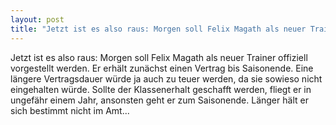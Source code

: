 ```yaml
---
layout: post
title: "Jetzt ist es also raus: Morgen soll Felix Magath als neuer Trainer offiziell vorgestellt werden."
---
```


Jetzt ist es also raus: Morgen soll Felix Magath als neuer Trainer offiziell vorgestellt werden. Er erhält zunächst einen Vertrag bis Saisonende. Eine längere Vertragsdauer würde ja auch zu teuer werden, da sie sowieso nicht eingehalten würde. Sollte der Klassenerhalt geschafft werden, fliegt er in ungefähr einem Jahr, ansonsten geht er zum Saisonende. Länger hält er sich bestimmt nicht im Amt...
